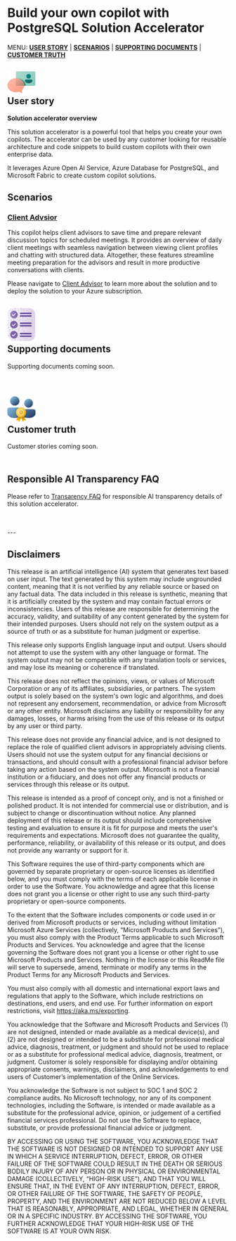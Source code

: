 # Build your own copilot with PostgreSQL Solution Accelerator

MENU: [**USER STORY**](#user-story) \| [**SCENARIOS**](#scenarios)  \| [**SUPPORTING DOCUMENTS**](#supporting-documents) \|
[**CUSTOMER TRUTH**](#customer-truth)


<h2><img src="ClientAdvisor/Deployment/images/readMe/userStory.png" width="64">
<br/>
User story
</h2>

**Solution accelerator overview**

This solution accelerator is a powerful tool that helps you create your own copilots. The accelerator can be used by any customer looking for reusable architecture and code snippets to build custom copilots with their own enterprise data. 

It leverages Azure Open AI Service, Azure Database for PostgreSQL, and Microsoft Fabric to create custom copilot solutions. 

<h2>
Scenarios
</h2>


### [Client Advsior](ClientAdvisor/README.md)

This copilot helps client advisors to save time and prepare relevant discussion topics for scheduled meetings. It provides an overview of daily client meetings with seamless navigation between viewing client profiles and chatting with structured data. Altogether, these features streamline meeting preparation for the advisors and result in more productive conversations with clients.

Please navigate to [Client Advisor](ClientAdvisor/README.md) to learn more about the solution and to deploy the solution to your Azure subscription. 


<h2><img src="ClientAdvisor/Deployment/images/readMe/supportingDocuments.png" width="64">
<br/>
Supporting documents
</h2>

Supporting documents coming soon.

<br>
<h2><img src="ClientAdvisor/Deployment/images/readMe/customerTruth.png" width="64">
</br>
Customer truth
</h2>
Customer stories coming soon.

<h2>
</br>
Responsible AI Transparency FAQ 
</h2>

Please refer to [Transarency FAQ](./TRANSPARENCY_FAQ.md) for responsible AI transparency details of this solution accelerator.

<br/>
<br/>
---

## Disclaimers

This release is an artificial intelligence (AI) system that generates text based on user input. The text generated by this system may include ungrounded content, meaning that it is not verified by any reliable source or based on any factual data. The data included in this release is synthetic, meaning that it is artificially created by the system and may contain factual errors or inconsistencies. Users of this release are responsible for determining the accuracy, validity, and suitability of any content generated by the system for their intended purposes. Users should not rely on the system output as a source of truth or as a substitute for human judgment or expertise. 

This release only supports English language input and output. Users should not attempt to use the system with any other language or format. The system output may not be compatible with any translation tools or services, and may lose its meaning or coherence if translated. 

This release does not reflect the opinions, views, or values of Microsoft Corporation or any of its affiliates, subsidiaries, or partners. The system output is solely based on the system's own logic and algorithms, and does not represent any endorsement, recommendation, or advice from Microsoft or any other entity. Microsoft disclaims any liability or responsibility for any damages, losses, or harms arising from the use of this release or its output by any user or third party. 

This release does not provide any financial advice, and is not designed to replace the role of qualified client advisors in appropriately advising clients. Users should not use the system output for any financial decisions or transactions, and should consult with a professional financial advisor before taking any action based on the system output. Microsoft is not a financial institution or a fiduciary, and does not offer any financial products or services through this release or its output. 

This release is intended as a proof of concept only, and is not a finished or polished product. It is not intended for commercial use or distribution, and is subject to change or discontinuation without notice. Any planned deployment of this release or its output should include comprehensive testing and evaluation to ensure it is fit for purpose and meets the user's requirements and expectations. Microsoft does not guarantee the quality, performance, reliability, or availability of this release or its output, and does not provide any warranty or support for it. 

This Software requires the use of third-party components which are governed by separate proprietary or open-source licenses as identified below, and you must comply with the terms of each applicable license in order to use the Software. You acknowledge and agree that this license does not grant you a license or other right to use any such third-party proprietary or open-source components.  

To the extent that the Software includes components or code used in or derived from Microsoft products or services, including without limitation Microsoft Azure Services (collectively, “Microsoft Products and Services”), you must also comply with the Product Terms applicable to such Microsoft Products and Services. You acknowledge and agree that the license governing the Software does not grant you a license or other right to use Microsoft Products and Services. Nothing in the license or this ReadMe file will serve to supersede, amend, terminate or modify any terms in the Product Terms for any Microsoft Products and Services. 

You must also comply with all domestic and international export laws and regulations that apply to the Software, which include restrictions on destinations, end users, and end use. For further information on export restrictions, visit https://aka.ms/exporting. 

You acknowledge that the Software and Microsoft Products and Services (1) are not designed, intended or made available as a medical device(s), and (2) are not designed or intended to be a substitute for professional medical advice, diagnosis, treatment, or judgment and should not be used to replace or as a substitute for professional medical advice, diagnosis, treatment, or judgment. Customer is solely responsible for displaying and/or obtaining appropriate consents, warnings, disclaimers, and acknowledgements to end users of Customer’s implementation of the Online Services. 

You acknowledge the Software is not subject to SOC 1 and SOC 2 compliance audits. No Microsoft technology, nor any of its component technologies, including the Software, is intended or made available as a substitute for the professional advice, opinion, or judgement of a certified financial services professional. Do not use the Software to replace, substitute, or provide professional financial advice or judgment.  

BY ACCESSING OR USING THE SOFTWARE, YOU ACKNOWLEDGE THAT THE SOFTWARE IS NOT DESIGNED OR INTENDED TO SUPPORT ANY USE IN WHICH A SERVICE INTERRUPTION, DEFECT, ERROR, OR OTHER FAILURE OF THE SOFTWARE COULD RESULT IN THE DEATH OR SERIOUS BODILY INJURY OF ANY PERSON OR IN PHYSICAL OR ENVIRONMENTAL DAMAGE (COLLECTIVELY, “HIGH-RISK USE”), AND THAT YOU WILL ENSURE THAT, IN THE EVENT OF ANY INTERRUPTION, DEFECT, ERROR, OR OTHER FAILURE OF THE SOFTWARE, THE SAFETY OF PEOPLE, PROPERTY, AND THE ENVIRONMENT ARE NOT REDUCED BELOW A LEVEL THAT IS REASONABLY, APPROPRIATE, AND LEGAL, WHETHER IN GENERAL OR IN A SPECIFIC INDUSTRY. BY ACCESSING THE SOFTWARE, YOU FURTHER ACKNOWLEDGE THAT YOUR HIGH-RISK USE OF THE SOFTWARE IS AT YOUR OWN RISK.  


